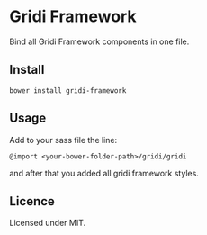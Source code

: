 # Gridi Framework

Bind all Gridi Framework components in one file.

## Install

`bower install gridi-framework`

## Usage

Add to your sass file the line:

`@import <your-bower-folder-path>/gridi/gridi`

and after that you added all gridi framework styles.

## Licence

Licensed under MIT.
